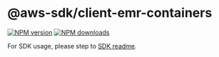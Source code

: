 # @aws-sdk/client-emr-containers

[![NPM version](https://img.shields.io/npm/v/@aws-sdk/client-emr-containers/rc.svg)](https://www.npmjs.com/package/@aws-sdk/client-emr-containers)
[![NPM downloads](https://img.shields.io/npm/dm/@aws-sdk/client-emr-containers.svg)](https://www.npmjs.com/package/@aws-sdk/client-emr-containers)

For SDK usage, please step to [SDK readme](https://github.com/aws/aws-sdk-js-v3).
